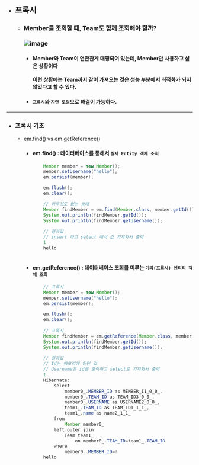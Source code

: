 - ## 프록시
  - ### Member를 조회할 때, Team도 함께 조회해야 할까? <br><br> ![image](https://user-images.githubusercontent.com/35948339/144567312-155683da-12b6-4181-9416-9d36f733d2f4.png)
    - #### Member와 Team이 연관관계 매핑되어 있는데, Member만 사용하고 싶은 상황이다 <br><br> 이런 상황에는 Team까지 같이 가져오는 것은 성능 부분에서 최적화가 되지 않있다고 할 수 있다.
    - #### `프록시`와 `지연 로딩`으로 해결이 가능하다.
-----
  - ### 프록시 기초
    - em.find() vs em.getReference()
      - #### em.find() : 데이터베이스를 통해서 `실제 Entity 객체 조회`
        ``` java
            Member member = new Member();
            member.setUsername("hello");
            em.persist(member);

            em.flush();
            em.clear();

            // 아무것도 없는 상태
            Member findMember = em.find(Member.class, member.getId());
            System.out.println(findMember.getId());
            System.out.println(findMember.getUsername());
            
            // 결과값
            // insert 하고 select 해서 값 가져와서 출력
            1
            hello
            
        ```
      - #### em.getReference() : 데이터베이스 조회를 미루는 `가짜(프록시) 엔티티 객체 조회`
        ``` java
            // 프록시
            Member member = new Member();
            member.setUsername("hello");
            em.persist(member);

            em.flush();
            em.clear();
            
            // 프록시
            Member findMember = em.getReference(Member.class, member.getId());
            System.out.println(findMember.getId());
            System.out.println(findMember.getUsername());
            
            // 결과값
            // Id는 메모리에 있던 값 
            // Username은 id를 출력하고 select로 가져와서 출력
            1
            Hibernate: 
                select
                    member0_.MEMBER_ID as MEMBER_I1_0_0_,
                    member0_.TEAM_ID as TEAM_ID3_0_0_,
                    member0_.USERNAME as USERNAME2_0_0_,
                    team1_.TEAM_ID as TEAM_ID1_1_1_,
                    team1_.name as name2_1_1_ 
                from
                    Member member0_ 
                left outer join
                    Team team1_ 
                        on member0_.TEAM_ID=team1_.TEAM_ID 
                where
                    member0_.MEMBER_ID=?
            hello
        ```
      
